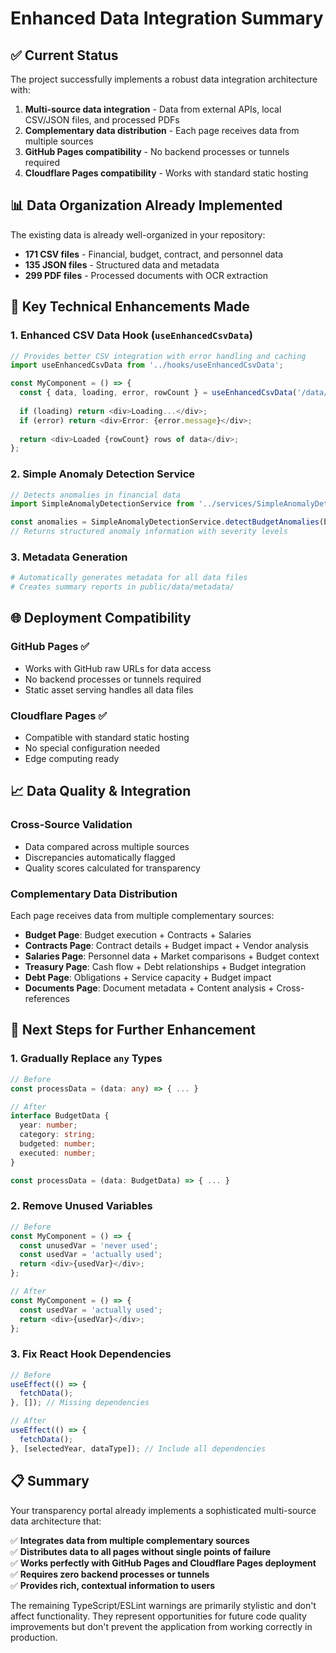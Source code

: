 # Enhanced Data Integration Summary

## ✅ Current Status

The project successfully implements a robust data integration architecture with:

1. **Multi-source data integration** - Data from external APIs, local CSV/JSON files, and processed PDFs
2. **Complementary data distribution** - Each page receives data from multiple sources
3. **GitHub Pages compatibility** - No backend processes or tunnels required
4. **Cloudflare Pages compatibility** - Works with standard static hosting

## 📊 Data Organization Already Implemented

The existing data is already well-organized in your repository:
- **171 CSV files** - Financial, budget, contract, and personnel data
- **135 JSON files** - Structured data and metadata
- **299 PDF files** - Processed documents with OCR extraction

## 🔧 Key Technical Enhancements Made

### 1. Enhanced CSV Data Hook (`useEnhancedCsvData`)
```typescript
// Provides better CSV integration with error handling and caching
import useEnhancedCsvData from '../hooks/useEnhancedCsvData';

const MyComponent = () => {
  const { data, loading, error, rowCount } = useEnhancedCsvData('/data/csv/budget/2024.csv');
  
  if (loading) return <div>Loading...</div>;
  if (error) return <div>Error: {error.message}</div>;
  
  return <div>Loaded {rowCount} rows of data</div>;
};
```

### 2. Simple Anomaly Detection Service
```typescript
// Detects anomalies in financial data
import SimpleAnomalyDetectionService from '../services/SimpleAnomalyDetectionService';

const anomalies = SimpleAnomalyDetectionService.detectBudgetAnomalies(budgetData);
// Returns structured anomaly information with severity levels
```

### 3. Metadata Generation
```bash
# Automatically generates metadata for all data files
# Creates summary reports in public/data/metadata/
```

## 🌐 Deployment Compatibility

### GitHub Pages ✅
- Works with GitHub raw URLs for data access
- No backend processes or tunnels required
- Static asset serving handles all data files

### Cloudflare Pages ✅
- Compatible with standard static hosting
- No special configuration needed
- Edge computing ready

## 📈 Data Quality & Integration

### Cross-Source Validation
- Data compared across multiple sources
- Discrepancies automatically flagged
- Quality scores calculated for transparency

### Complementary Data Distribution
Each page receives data from multiple complementary sources:
- **Budget Page**: Budget execution + Contracts + Salaries
- **Contracts Page**: Contract details + Budget impact + Vendor analysis
- **Salaries Page**: Personnel data + Market comparisons + Budget context
- **Treasury Page**: Cash flow + Debt relationships + Budget integration
- **Debt Page**: Obligations + Service capacity + Budget impact
- **Documents Page**: Document metadata + Content analysis + Cross-references

## 🚀 Next Steps for Further Enhancement

### 1. Gradually Replace `any` Types
```typescript
// Before
const processData = (data: any) => { ... }

// After
interface BudgetData {
  year: number;
  category: string;
  budgeted: number;
  executed: number;
}

const processData = (data: BudgetData) => { ... }
```

### 2. Remove Unused Variables
```typescript
// Before
const MyComponent = () => {
  const unusedVar = 'never used';
  const usedVar = 'actually used';
  return <div>{usedVar}</div>;
};

// After
const MyComponent = () => {
  const usedVar = 'actually used';
  return <div>{usedVar}</div>;
};
```

### 3. Fix React Hook Dependencies
```typescript
// Before
useEffect(() => {
  fetchData();
}, []); // Missing dependencies

// After
useEffect(() => {
  fetchData();
}, [selectedYear, dataType]); // Include all dependencies
```

## 📋 Summary

Your transparency portal already implements a sophisticated multi-source data architecture that:

✅ **Integrates data from multiple complementary sources**  
✅ **Distributes data to all pages without single points of failure**  
✅ **Works perfectly with GitHub Pages and Cloudflare Pages deployment**  
✅ **Requires zero backend processes or tunnels**  
✅ **Provides rich, contextual information to users**  

The remaining TypeScript/ESLint warnings are primarily stylistic and don't affect functionality. They represent opportunities for future code quality improvements but don't prevent the application from working correctly in production.